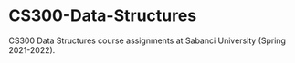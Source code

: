 # CS300-Data-Structures

CS300 Data Structures course assignments at Sabanci University (Spring 2021-2022).
